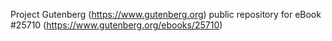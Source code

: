 Project Gutenberg (https://www.gutenberg.org) public repository for eBook #25710 (https://www.gutenberg.org/ebooks/25710)
